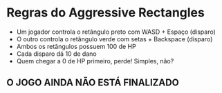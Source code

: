 # Regras do Aggressive Rectangles
- Um jogador controla o retângulo preto com WASD + Espaço (disparo)
- O outro controla o retângulo verde com setas + Backspace (disparo)
- Ambos os retângulos possuem 100 de HP
- Cada disparo dá 10 de dano
- Quem chegar a 0 de HP primeiro, perde! Simples, não?

## O JOGO AINDA NÃO ESTÁ FINALIZADO
